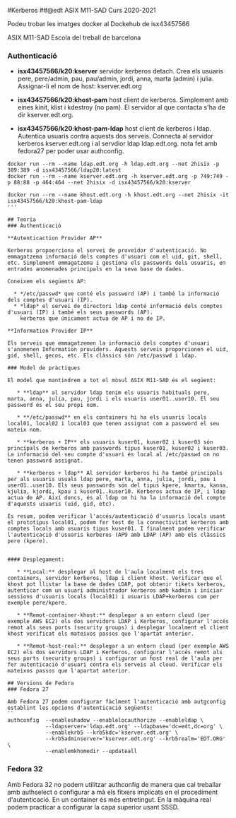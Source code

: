 #Kerberos
##@edt ASIX M11-SAD Curs 2020-2021

Podeu trobar les imatges docker al Dockehub de isx43457566

ASIX M11-SAD Escola del treball de barcelona
### Authenticació

  * **isx43457566/k20:kserver** servidor kerberos detach. Crea els usuaris pere, pere/admin, pau, pau/admin, jordi, anna, marta (admin) i julia. Assignar-li el nom de host: kserver.edt.org

  * **isx43457566/k20:khost-pam** host client de kerberos. Simplement amb eines kinit, klist i kdestroy (no pam). El servidor al que contacta s'ha de dir kserver.edt.org.

  * **isx43457566/k20:khost-pam-ldap** host client de kerberos i ldap. Autentica usuaris contra aquests dos serveis. Connecta al servidor kerberos kserver.edt.org i al servdior ldap ldap.edt.org. nota fet amb fedora27 per poder usar authconfig.
```
docker run --rm --name ldap.edt.org -h ldap.edt.org --net 2hisix -p 389:389 -d isx43457566/ldap20:latest
docker run --rm --name kserver.edt.org -h kserver.edt.org -p 749:749 -p 88:88 -p 464:464 --net 2hisix -d isx43457566/k20:kserver

docker run --rm --name khost.edt.org -h khost.edt.org --net 2hisix -it isx43457566/k20:khost-pam-ldap
'''

## Teoria
### Authenticació

**Autenticaction Provider AP**

Kerberos propoerciona el servei de proveïdor d'autenticació. No emmagatzema informació dels comptes d'usuari com el uid, git, shell, etc. Simplement emmagatzema i gestiona els passwords dels usuaris, en entrades anomenades principals en la seva base de dades.

Coneixem els següents AP:

  * */etc/passwd* que conté els password (AP) i també la informació dels comptes d'usuari (IP).
  * *ldap* el servei de directori ldap conté informació dels comptes d'usuari (IP) i també els seus passwords (AP).
    kerberos que únicament actua de AP i no de IP.

**Information Provider IP**

Els serveis que emmagatzemen la informació dels comptes d'usuari s'anomenen Information providers. Aquests serveis proporcionen el uid, gid, shell, gecos, etc. Els clàssics són /etc/passwd i ldap.

### Model de pràctiques

El model que mantindrem a tot el mòsul ASIX M11-SAD és el següent:

   * **ldap** al servidor ldap tenim els usuaris habituals pere, marta, anna, julia, pau, jordi i els usuaris user01..user10. El seu password és el seu propi nom.

   * **/etc/passwd** en els containers hi ha els usuaris locals local01, local02 i local03 que tenen assignat com a password el seu mateix nom.

   * **kerberos + IP** els usuaris kuser01, kuser02 i kuser03 són principals de kerberos amb passwords tipus kuser01, kuser02 i kuser03. La informació del seu compte d'usuari és local al /etc/passwd on no tenen password assignat.

   * **kerberos + ldap** Al servidor kerberos hi ha també principals per als usuaris usuals ldap pere, marta, anna, julia, jordi, pau i user01..user10. Els seus passwords són del tipus kpere, kmarta, kanna, kjulia, kjordi, kpau i kuser01..kuser10. Kerberos actua de IP, i ldap actua de AP. Així doncs, és al ldap on hi ha la informació del compte d'aquests usuaris (uid, gid, etc).

Es resum, podem verificar l'accés/autenticació d'usuaris locals usant el prototipus local01, podem fer test de la connectivitat kerberos amb comptes locals amb usuaris tipus kuser01. I finalment podem verificar l'autenticació d'usuaris kerberos (AP9 amb LDAP (AP) amb els clàssics pere (kpere).


#### Desplegament:

   * **Local:** desplegar al host de l'aula localment els tres containers, servidor kerberos, ldap i client khost. Verificar que el khost pot llistar la base de dades LDAP, pot obtenir tikets kerberos, autenticar com un usuari administrador kerberos amb kadmin i iniciar sessions d'usuaris locals (local01) i usuaris LDAP+kerberos com per exemple pere/kpere.

   * **Remot-container-khost:** desplegar a un entorn cloud (per exemple AWS EC2) els dos servidors LDAP i Kerberos, configurar l'accés remot als seus ports (security groups) i desplegar localment el client khost verificat els mateixos passos que l'apartat anterior.

   * **Remot-host-real:** desplegar a un entorn cloud (per exemple AWS EC2) els dos servidors LDAP i Kerberos, configurar l'accés remot als seus ports (security groups) i configurar un host real de l'aula per fer autenticació d'usuari contra els serveis al cloud. Verificar els mateixos passos que l'apartat anterior.

## Versions de Fedora
### Fedora 27

Amb Fedora 27 podem configurar fàclment l'autenticació amb autgconfig establint les opcions d'autenticació següents:
``
authconfig  --enableshadow --enablelocauthorize --enableldap \
            --ldapserver='ldap.edt.org' --ldapbase='dc=edt,dc=org' \
            --enablekrb5 --krb5kdc='kserver.edt.org' \
            --krb5adminserver='kserver.edt.org' --krb5realm='EDT.ORG' \
            --enablemkhomedir --updateall
```

### Fedora 32

Amb Fedora 32 no podem utilitzar authconfig de manera que cal treballar amb authselect o configurar a mà els fitxers implicats en el procediment d'autenticació. En un container és més entretingut. En la màquina real podem practicar a configurar la capa superior usant SSSD.
